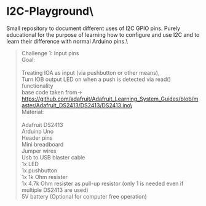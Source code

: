 # I2C-Playground\

Small repository to document different uses of I2C GPIO pins. Purely educational for the purpose of learning how to configure and use I2C and to learn their difference with normal Arduino pins.\

>Challenge 1: Input pins\
Goal:\
<br />	Treating IOA as input (via pushbutton or other means),
<br />  Turn IOB output LED on when a push is detected via read() functionality
<br />  base code taken from-> https://github.com/adafruit/Adafruit_Learning_System_Guides/blob/master/Adafruit_DS2413/DS2413/DS2413.ino\
\
Material:\
<br />  Adafruit DS2413
<br />  Arduino Uno
<br />  Header pins
<br />  Mini breadboard
<br />  Jumper wires
<br />  Usb to USB blaster cable
<br />  1x LED
<br />  1x pushbutton
<br />  1x 1k Ohm resister
<br />  1x 4.7k Ohm resister as pull-up resistor (only 1 is needed even if multiple DS2413 are used)
<br />  5V battery (Optional for computer free operation)
